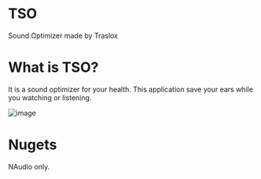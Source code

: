 # TSO
Sound Optimizer made by Traslox

# What is TSO?

It is a sound optimizer for your health. This application save your ears while you watching or listening.

![image](https://github.com/user-attachments/assets/c07d1f12-a7e6-4ffd-b9fe-7b884310c33b)

# Nugets

NAudio only.
